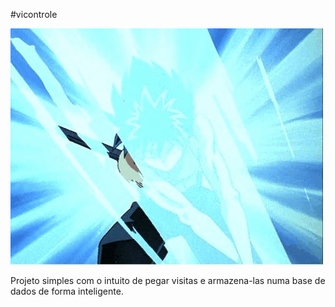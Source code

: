 #vicontrole

![GIF](hiei.gif)

Projeto simples com o intuito de pegar visitas e armazena-las numa base de dados de forma inteligente.